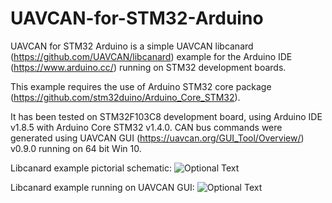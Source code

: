 # UAVCAN-for-STM32-Arduino

UAVCAN for STM32 Arduino is a simple UAVCAN libcanard (https://github.com/UAVCAN/libcanard) example for the Arduino IDE (https://www.arduino.cc/) running on STM32 development boards.

This example requires the use of Arduino STM32 core package (https://github.com/stm32duino/Arduino_Core_STM32).

It has been tested on STM32F103C8 development board, using Arduino IDE v1.8.5 with Arduino Core STM32 v1.4.0.  CAN bus commands were generated using UAVCAN GUI (https://uavcan.org/GUI_Tool/Overview/) v0.9.0 running on 64 bit Win 10.

Libcanard example pictorial schematic:
![Optional Text](https://raw.githubusercontent.com/geosmall/UAVCAN-for-STM32-Arduino/master/images/UAVCAN_NODE_libcanard_ino.jpg)

Libcanard example running on UAVCAN GUI:
![Optional Text](https://raw.githubusercontent.com/geosmall/UAVCAN-for-STM32-Arduino/master/images/Screen_Capture.png)
